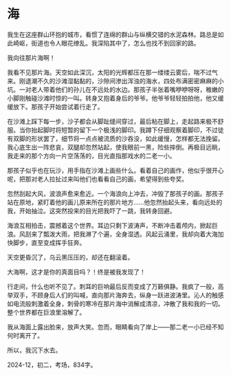 # 海

我生在这座群山环抱的城市，看惯了连绵的群山与纵横交错的水泥森林。路总是如此崎岖，街道也令人眼花缭乱。我深陷其中了，怎么也找不到回家的路。

我向往那片海啊！

我看不见那片海。天空如此深沉，太阳的光辉都压在那一缕缕云雾后，喘不过气来。刚退潮不久的沙滩湿黏黏的，沙隙间渗出浑浊的海水，四处布满密密麻麻的小坑。一对老人带着他们的孙儿在不远处的水边。那孩子半张着嘴咿咿呀呀，稚嫩的小脚刚触碰沙滩时惊的一叫。转身又抱着身后的爷爷。他爷爷轻轻拍拍他，他又缓缓放下。那孩子开始尝试着行走了。

在沙滩上踩下每一步，沙子都会从脚趾缝间穿过，最后粘在脚上，走起路来极不舒服。当你抬起脚时将短暂的留下一个极浅的脚印。我蹲下仔细观察着脚印，不过徒有双脚的形状罢了，细节将一点点被流质的沙吞没，如此缓慢，怎样都无法挽留。我心底生出一阵悲哀，双腿却忽然站起，使我眼前一黑，险些摔倒。再极目远眺，我走来的那个方向一片空荡荡的，目光直指那戏水的二老一小。

那孩子似乎也在玩沙，用手指在沙滩上画些什么。看着自己的画作，他似乎很开心呢，把那对老人拉扯过来叫他们也看看自己的画，希望得到些夸奖。

忽然刮起大风，波浪声愈来愈近。一个海浪向上冲去，冲毁了那孩子的画。那孩子站在原地，紧盯着他的画儿原来所在的那片地方......他忽然抬起头来，看向远处的我，开始抽泣。这突然投来的目光把我吓了一跳，我转身回避。

海浪互相拍击，震撼着这个世界。耳边只剩下波涛声，不断冲击着颅内，掀起巨浪。风刮来了瓢泼大雨，把我淋了个遍，全身湿透。风起云涌里，我却向着大海加快脚步，直至变成挥手狂奔。

天空更昏沉了，乌云黑压压的，却还在翻滚着。

大海啊，这才是你的真面目吗？！终是被我发现了！

行走间，什么也听不见了。刺耳的巨响最后反而变成了万籁俱静。我疯了一般，高举双手，不顾身后人们的叫喊，直向那片海奔去，纵身一跃进波涛里。沁人的触感如电流般刺激着全身，刺骨的寒冷在那片海中消解成清凉，冲散了我和我的一切。整个世界都在巨浪里溶解了。

我从海面上露出脸来，放声大笑。忽而，眼睛看向了岸上——那二老一小已经不知何时离开了。

所以，我沉下水去。

2024-12，初二，考场，834字。
